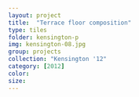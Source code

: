 ```yaml
---
layout: project
title:  "Terrace floor composition"
type: tiles
folder: kensington-p
img: kensington-08.jpg
group: projects
collection: "Kensington '12"
category: [2012]
color: 
size: 
---
```




